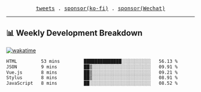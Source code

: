 <p align="center">
  <samp>
    <a href="https://twitter.com/everfu8">tweets</a> .
    <a href="https://ko-fi.com/everfu">sponsor(ko-fi)</a> . 
    <a href="https://s3.qjqq.cn/47/663742bac8e52.webp!color">sponsor(Wechat)</a>
  </samp>
</p>

---

## 📊 Weekly Development Breakdown

[![wakatime](https://wakatime.com/badge/user/0fcef314-a9cd-4509-9880-5cdb2158a775.svg)](https://wakatime.com/@0fcef314-a9cd-4509-9880-5cdb2158a775)

<!--START_SECTION:waka-->

```txt
HTML         53 mins         ██████████████░░░░░░░░░░░   56.13 %
JSON         9 mins          ██▒░░░░░░░░░░░░░░░░░░░░░░   09.91 %
Vue.js       8 mins          ██▒░░░░░░░░░░░░░░░░░░░░░░   09.21 %
Stylus       8 mins          ██▒░░░░░░░░░░░░░░░░░░░░░░   08.91 %
JavaScript   8 mins          ██░░░░░░░░░░░░░░░░░░░░░░░   08.52 %
```

<!--END_SECTION:waka-->